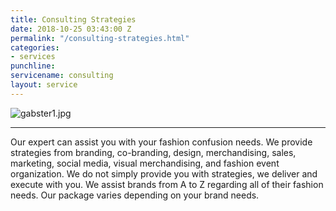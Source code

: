 ```yaml
---
title: Consulting Strategies
date: 2018-10-25 03:43:00 Z
permalink: "/consulting-strategies.html"
categories:
- services
punchline: 
servicename: consulting
layout: service
---
```


![gabster1.jpg](/uploads/gabster1.jpg)

---

Our expert can assist you with your fashion confusion needs. We provide strategies from branding, co-branding, design, merchandising, sales, marketing, social media, visual merchandising, and fashion event organization. We do not simply provide you with strategies, we deliver and execute with you. We assist brands from A to Z regarding all of their fashion needs. Our package varies depending on your brand needs.